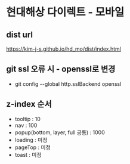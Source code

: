 # 현대해상 다이렉트 - 모바일

## dist url
https://kim-j-s.github.io/hd_mo/dist/index.html

## git ssl 오류 시 - openssl로 변경

- git config --global http.sslBackend openssl

## z-index 순서

- tooltip : 10
- nav : 100
- popup(bottom, layer, full 공통) : 1000
- loading : 미정
- pageTop : 미정
- toast : 미정
